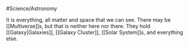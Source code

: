 #Science/Astronomy 

It is everything, all matter and space that we can see. There may be [[Multiverse]]s, but that is neither here nor there. They hold [[Galaxy|Galaxies]], [[Galaxy Cluster]], [[Solar System]]s, and everything else. 